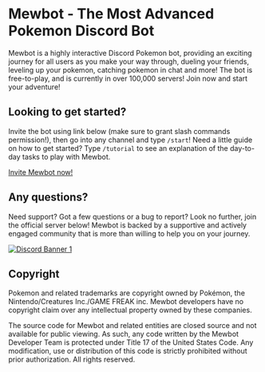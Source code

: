 # Mewbot - The Most Advanced Pokemon Discord Bot

Mewbot is a highly interactive Discord Pokemon bot, providing an exciting journey for all users as you make your way through, dueling your friends, leveling up your pokemon, catching pokemon in chat and more!  The bot is free-to-play, and is currently in over 100,000 servers!  Join now and start your adventure!

## Looking to get started?
Invite the bot using link below (make sure to grant slash commands permission!), then go into any channel and type `/start`!  Need a little guide on how to get started?  Type `/tutorial` to see an explanation of the day-to-day tasks to play with Mewbot.

[Invite Mewbot now!](https://discordapp.com/api/oauth2/authorize?client_id=519850436899897346&permissions=387136&scope=bot+applications.commands)
## Any questions?
Need support?  Got a few questions or a bug to report?  Look no further, join the official server below!  Mewbot is backed by a supportive and actively engaged community that is more than willing to help you on your journey.

[![Discord Banner 1](https://discordapp.com/api/guilds/519466243342991360/widget.png?style=banner1)](https://discord.gg/mewbot)

## Copyright
Pokemon and related trademarks are copyright owned by Pokémon, the Nintendo/Creatures Inc./GAME FREAK inc.  Mewbot developers have no copyright claim over any intellectual property owned by these companies.

The source code for Mewbot and related entities are closed source and not available for public viewing.  As such, any code written by the Mewbot Developer Team is protected under Title 17 of the United States Code. Any modification, use or distribution of this code is strictly prohibited without prior authorization. All rights reserved.
